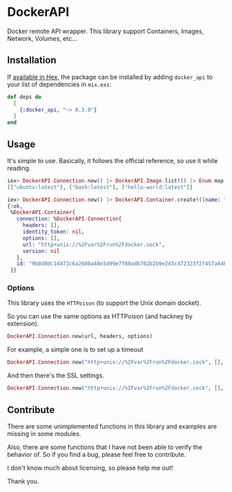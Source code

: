 # DockerAPI

Docker remote API wrapper. This library support Containers, Images, Network, Volumes, etc...

## Installation

If [available in Hex](https://hex.pm/docs/publish), the package can be installed
by adding `docker_api` to your list of dependencies in `mix.exs`:

```elixir
def deps do
  [
    {:docker_api, "~> 0.3.0"}
  ]
end
```

## Usage

It's simple to use. Basically, it follows the official reference, so use it while reading.

```elixir
iex> DockerAPI.Connection.new() |> DockerAPI.Image.list!() |> Enum.map(&DockerAPI.Image.inspect!/1) |> Enum.map(&Map.get(&1, "RepoTags"))
[["ubuntu:latest"], ["bash:latest"], ["hello-world:latest"]]

iex> DockerAPI.Connection.new() |> DockerAPI.Container.create!([name: "sample"],%{"Image": "ubuntu"}) |> DockerAPI.Container.start()
{:ok,
 %DockerAPI.Container{
   connection: %DockerAPI.Connection{
     headers: [],
     identity_token: nil,
     options: [],
     url: "http+unix://%2Fvar%2Frun%2Fdocker.sock",
     version: nil
   },
   id: "9b0d0dc1d473c6a2608a48e5d99e7f80adb702b2b9e2d3cd72323f2f457a64b4"
 }}
```

### Options

This library uses the `HTTPoison` (to support the Unix domain docket).

So you can use the same options as HTTPoison (and hackney by extension).

```elixir
DockerAPI.Connection.new(url, headers, options)  
```

For example, a simple one is to set up a timeout

```elixir
DockerAPI.Connection.new("http+unix://%2Fvar%2Frun%2Fdocker.sock", [], [recv_timeout: :inifinity])

```

And then there's the SSL settings.

```elixir
DockerAPI.Connection.new("http+unix://%2Fvar%2Frun%2Fdocker.sock", [], [ssl: [certfile: "certs/client.crt"]]) 
```

## Contribute

There are some unimplemented functions in this library and examples are missing in some modules.

Also, there are some functions that I have not been able to verify the behavior of. So if you find a bug, please feel free to contribute.

I don't know much about licensing, so please help me out!

Thank you.
